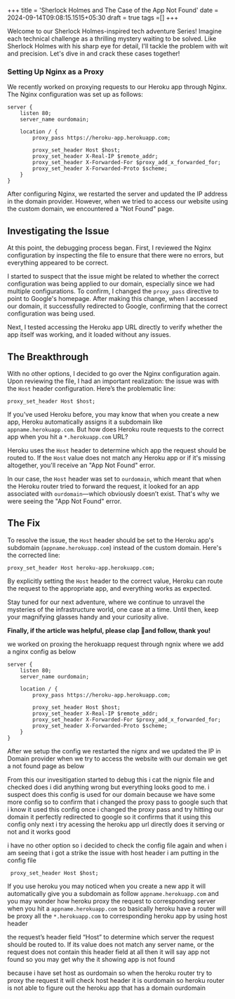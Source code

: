 +++
title = 'Sherlock Holmes and The Case of the App Not Found'
date = 2024-09-14T09:08:15.1515+05:30
draft = true
tags =[]
+++ 

Welcome to our Sherlock Holmes-inspired tech adventure Series! Imagine each technical challenge as a thrilling mystery waiting to be solved. Like Sherlock Holmes with his sharp eye for detail, I'll tackle the problem with wit and precision. Let's dive in and crack these cases together!

### Setting Up Nginx as a Proxy

We recently worked on proxying requests to our Heroku app through Nginx. The Nginx configuration was set up as follows:

```
server {
    listen 80;
    server_name ourdomain;

    location / {
        proxy_pass https://heroku-app.herokuapp.com;
        
        proxy_set_header Host $host;
        proxy_set_header X-Real-IP $remote_addr;
        proxy_set_header X-Forwarded-For $proxy_add_x_forwarded_for;
        proxy_set_header X-Forwarded-Proto $scheme;
    }
}
```

After configuring Nginx, we restarted the server and updated the IP address in the domain provider. However, when we tried to access our website using the custom domain, we encountered a "Not Found" page.

## Investigating the Issue

At this point, the debugging process began. First, I reviewed the Nginx configuration by inspecting the file to ensure that there were no errors, but everything appeared to be correct.

I started to suspect that the issue might be related to whether the correct configuration was being applied to our domain, especially since we had multiple configurations. To confirm, I changed the `proxy_pass` directive to point to Google's homepage. After making this change, when I accessed our domain, it successfully redirected to Google, confirming that the correct configuration was being used.

Next, I tested accessing the Heroku app URL directly to verify whether the app itself was working, and it loaded without any issues.

## The Breakthrough

With no other options, I decided to go over the Nginx configuration again. Upon reviewing the file, I had an important realization: the issue was with the `Host` 
header configuration. Here’s the problematic line:

```
proxy_set_header Host $host;
```

If you've used Heroku before, you may know that when you create a new app, Heroku automatically assigns it a subdomain like `appname.herokuapp.com`. But how does Heroku route requests to the correct app when you hit a `*.herokuapp.com` URL?

Heroku uses the `Host` header to determine which app the request should be routed to. If the `Host` value does not match any Heroku app or if it's missing altogether, you'll receive an "App Not Found" error.

In our case, the `Host` header was set to `ourdomain`, which meant that when the Heroku router tried to forward the request, it looked for an app associated with `ourdomain`—which obviously doesn’t exist. That's why we were seeing the "App Not Found" error.

## The Fix

To resolve the issue, the `Host` header should be set to the Heroku app's subdomain (`appname.herokuapp.com`) instead of the custom domain. Here's the corrected line:  

```
proxy_set_header Host heroku-app.herokuapp.com;
```

By explicitly setting the `Host` header to the correct value, Heroku can route the request to the appropriate app, and everything works as expected.

Stay tuned for our next adventure, where we continue to unravel the mysteries of the infrastructure world, one case at a time. Until then, keep your magnifying glasses handy and your curiosity alive.

**Finally, if the article was helpful, please clap 👏and follow, thank you!**











we worked on proxing the herokuapp request through ngnix where we add a nginx config as below
```
server {
    listen 80;
    server_name ourdomain;

    location / {
        proxy_pass https://heroku-app.herokuapp.com;
        
        proxy_set_header Host $host;
        proxy_set_header X-Real-IP $remote_addr;
        proxy_set_header X-Forwarded-For $proxy_add_x_forwarded_for;
        proxy_set_header X-Forwarded-Proto $scheme;
    }
}

```

After we setup the config we restarted the nignx and we updated the IP in Domain provider when we try to access the website with our domain we get a not found page as below


From this our invesitigation started to debug this i cat the nignix file and checked does i did anything wrong but everything looks good to me. 
i suspect does this config is used for our domain because we have some more config so to confirm that i changed the proxy pass to google such that i know it used this config once i changed the proxy pass and try hitting our domain it perfectly redirected to google so it confirms that it using this config only next i try acessing the heroku app url directly does it serving or not and it works good

i have no other option so i decided to check the config file again and when i am seeing that i got a strike the issue with host header i am putting in the config file
```
 proxy_set_header Host $host;
```

If you use heroku you may noticed when you create a new app it will automatically give you a subdomain as follow `appname.herokuapp.com` and you may wonder how heroku proxy the request to corresponding server when you hit a `appname.herokuapp.com` so basically heroku have a router will be proxy all the `*.herokuapp.com` to corresponding heroku app by using host header 

the request’s header field “Host” to determine which server the request should be routed to. If its value does not match any server name, or the request does not contain this header field at all then it will say app not found so you may get why the it showing app is not found 

because i have set host as ourdomain so when the heroku router try to proxy the request it will check host header it is ourdomain  so heroku router is not able to figure out the heroku app that has a domain ourdomain

